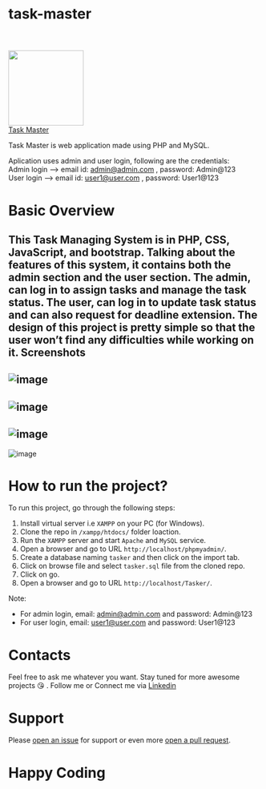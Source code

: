 # task-master<h1 align="center">
  <br>
    <img width="150" src="https://upload.wikimedia.org/wikipedia/commons/2/27/PHP-logo.svg">
  <br>
  <a href="">Task Master</a>
  <br>
</h1>

Task Master is web application made using PHP and MySQL.

Aplication uses admin and user login, following are the credentials:</br>
Admin login --> email id: admin@admin.com , password: Admin@123</br>
User login --> email id: user1@user.com , password: User1@123

# Basic Overview
This Task Managing System is in PHP, CSS, JavaScript, and bootstrap. Talking about the features of this system, it contains both the admin section and the user section. The admin, can log in to assign tasks and manage the task status. The user, can log in to update task status and can also request for deadline extension. The design of this project is pretty simple so that the user won’t find any difficulties while working on it.
Screenshots
--------------
![image](https://github.com/Vikram-Choudhary/Geolocation-weather/blob/master/ScreenShots/rain.JPG)
--------------
![image](https://github.com/Vikram-Choudhary/Geolocation-weather/blob/master/ScreenShots/snow.JPG)
--------------
![image](https://github.com/Vikram-Choudhary/Geolocation-weather/blob/master/ScreenShots/clearSky.JPG)
--------------
![image](https://github.com/Vikram-Choudhary/Geolocation-weather/blob/master/ScreenShots/nightCloud.JPG)

# How to run the project?
To run this project, go through the following steps:

1. Install virtual server i.e `XAMPP` on your PC (for Windows).
2. Clone the repo in `/xampp/htdocs/` folder loaction.
3. Run the `XAMPP` server and start `Apache` and `MySQL` service.
4.  Open a browser and go to URL `http://localhost/phpmyadmin/`.
5. Create a database naming `tasker` and then click on the import tab.
6. Click on browse file and select `tasker.sql` file from the cloned repo.
7. Click on go.
8. Open a browser and go to URL `http://localhost/Tasker/`.

Note: 
* For admin login, email:  admin@admin.com and password: Admin@123
* For user login, email:   user1@user.com and password: User1@123

 # Contacts
Feel free to ask me whatever you want. Stay tuned for more awesome projects :kissing_heart: . Follow me or Connect me via <a href="https://www.linkedin.com/in/choudhary-vikram/">Linkedin<a/>

# Support
Please [open an issue](https://github.com/Vikram-Choudhary/Geolocation-weather/issues) for support or even more [open a pull request](https://github.com/Vikram-Choudhary/Geolocation-weather/pulls).

# Happy Coding
